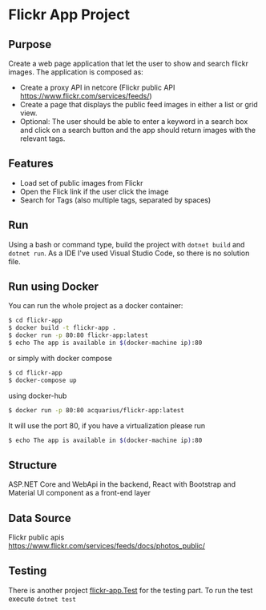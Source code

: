 # Flickr App Project
## Purpose
Create a web page application that let the user to show and search flickr images.
The application is composed as:
- Create a proxy API in netcore (Flickr public API https://www.flickr.com/services/feeds/)
- Create a page that displays the public feed images in either a list or grid view.
- Optional: The user should be able to enter a keyword in a search box and click on a search button and the app should return images with the relevant tags.

## Features
- Load set of public images from Flickr
- Open the Flick link if the user click the image
- Search for Tags (also multiple tags, separated by spaces)

## Run
Using a bash or command type, build the project with `dotnet build` and `dotnet run`.
As a IDE I've used Visual Studio Code, so there is no solution file.

## Run using Docker
You can run the whole project as a docker container:
```bash
$ cd flickr-app
$ docker build -t flickr-app .
$ docker run -p 80:80 flickr-app:latest
$ echo The app is available in $(docker-machine ip):80
```
or simply with docker compose
```bash
$ cd flickr-app
$ docker-compose up
```
using docker-hub
```bash
$ docker run -p 80:80 acquarius/flickr-app:latest
```

It will use the port 80, if you have a virtualization please run 
```bash
$ echo The app is available in $(docker-machine ip):80
```

## Structure
ASP.NET Core and WebApi in the backend, React with Bootstrap and Material UI component as a front-end layer

## Data Source
Flickr public apis https://www.flickr.com/services/feeds/docs/photos_public/ 

## Testing
There is another project [flickr-app.Test](https://github.com/GlacialBoy/flickr-app.Test) for the testing part.
To run the test execute `dotnet test`
